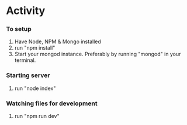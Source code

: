 # Activity


### To setup
1. Have Node, NPM & Mongo installed
2. run "npm install"
3. Start your mongod instance. Preferably by running "mongod" in your terminal.

### Starting server
1. run "node index"

### Watching files for development
1. run "npm run dev"